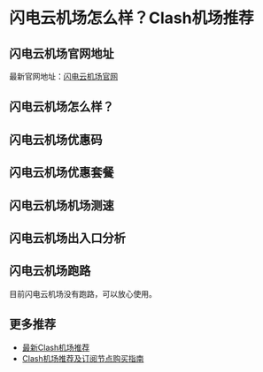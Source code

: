 # 闪电云机场怎么样？Clash机场推荐

## 闪电云机场官网地址
最新官网地址：[闪电云机场官网](https://cf.affxc.com/lightingcloud/)

## 闪电云机场怎么样？


## 闪电云机场优惠码


## 闪电云机场优惠套餐


## 闪电云机场机场测速


## 闪电云机场出入口分析


## 闪电云机场跑路
目前闪电云机场没有跑路，可以放心使用。

## 更多推荐
 - [最新Clash机场推荐](https://github.com/clashfan/jichangtuijian)
 - [Clash机场推荐及订阅节点购买指南](https://clashfan.com/?utm_source=github&utm_medium=clashfan-details)
